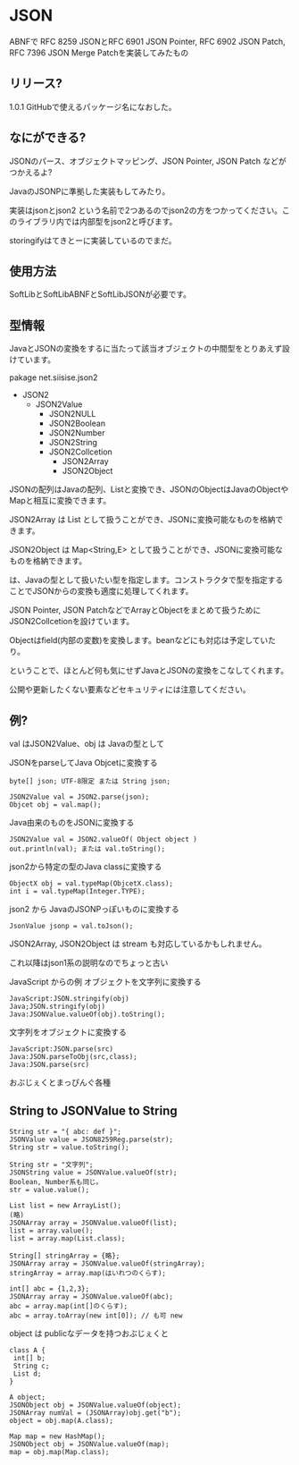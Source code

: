 # JSON

ABNFで RFC 8259 JSONとRFC 6901 JSON Pointer, RFC 6902 JSON Patch, RFC 7396 JSON Merge Patchを実装してみたもの

## リリース?

1.0.1 GitHubで使えるパッケージ名になおした。

## なにができる?

JSONのパース、オブジェクトマッピング、JSON Pointer, JSON Patch などがつかえるよ?

JavaのJSONPに準拠した実装もしてみたり。

実装はjsonとjson2 という名前で2つあるのでjson2の方をつかってください。このライブラリ内では内部型をjson2と呼びます。

storingifyはてきとーに実装しているのでまだ。

## 使用方法

SoftLibとSoftLibABNFとSoftLibJSONが必要です。

## 型情報

JavaとJSONの変換をするに当たって該当オブジェクトの中間型をとりあえず設けています。

pakage net.siisise.json2

- JSON2
    - JSON2Value
        - JSON2NULL
        - JSON2Boolean
        - JSON2Number
        - JSON2String
        - JSON2Collcetion
            - JSON2Array
            - JSON2Object

JSONの配列はJavaの配列、Listと変換でき、JSONのObjectはJavaのObjectやMapと相互に変換できます。

JSON2Array<E> は List<E> として扱うことができ、JSONに変換可能なものを格納できます。

JSON2Object<E> は Map<String,E> として扱うことができ、JSONに変換可能なものを格納できます。

<E>は、Javaの型として扱いたい型を指定します。コンストラクタで型を指定することでJSONからの変換も適度に処理してくれます。

JSON Pointer, JSON PatchなどでArrayとObjectをまとめて扱うためにJSON2Collcetionを設けています。

Objectはfield(内部の変数)を変換します。beanなどにも対応は予定していたり。

ということで、ほとんど何も気にせずJavaとJSONの変換をこなしてくれます。

公開や更新したくない要素などセキュリティには注意してください。

## 例?

val はJSON2Value、obj は Javaの型として

JSONをparseしてJava Objcetに変換する

    byte[] json; UTF-8限定 または String json;

    JSON2Value val = JSON2.parse(json);
    Objcet obj = val.map();

Java由来のものをJSONに変換する

    JSON2Value val = JSON2.valueOf( Object object )
    out.println(val); または val.toString();

json2から特定の型のJava classに変換する

    ObjectX obj = val.typeMap(ObjcetX.class);
    int i = val.typeMap(Integer.TYPE);

json2 から JavaのJSONPっぽいものに変換する

    JsonValue jsonp = val.toJson();

JSON2Array, JSON2Object は stream も対応しているかもしれません。

これ以降はjson1系の説明なのでちょっと古い

JavaScript からの例
オブジェクトを文字列に変換する

    JavaScript:JSON.stringify(obj)
    Java;JSON.stringify(obj)
    Java:JSONValue.valueOf(obj).toString();

文字列をオブジェクトに変換する

    JavaScript:JSON.parse(src)
    Java:JSON.parseToObj(src,class);
    Java:JSON.parse(src)

おぶじぇくとまっぴんぐ各種

## String to JSONValue to String

    String str = "{ abc: def }";
    JSONValue value = JSON8259Reg.parse(str);
    String str = value.toString();

    String str = "文字列";
    JSONString value = JSONValue.valueOf(str);
    Boolean, Number系も同じ。
    str = value.value();

    List list = new ArrayList();
    (略)
    JSONArray array = JSONValue.valueOf(list);
    list = array.value();
    list = array.map(List.class);

    String[] stringArray = {略};
    JSONArray array = JSONValue.valueOf(stringArray);
    stringArray = array.map(はいれつのくらす);

    int[] abc = {1,2,3};
    JSONArray array = JSONValue.valueOf(abc);
    abc = array.map(int[]のくらす);
    abc = array.toArray(new int[0]); // も可 new

object は publicなデータを持つおぶじぇくと

    class A {
     int[] b;
     String c;
     List d;
    }

    A object;
    JSONObject obj = JSONValue.valueOf(object);
    JSONArray numVal = (JSONArray)obj.get("b");
    object = obj.map(A.class);

    Map map = new HashMap();
    JSONObject obj = JSONValue.valueOf(map);
    map = obj.map(Map.class);
